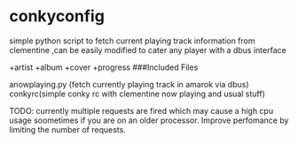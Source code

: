 conkyconfig
===========

 simple python script to fetch current playing track information from clementine ,can be easily
 modified to cater any player with a dbus interface

 +artist
 +album
 +cover
 +progress
###Included Files

anowplaying.py (fetch currently playing track in amarok via dbus)
conkyrc(simple conky rc with clementine now playing and usual stuff)

TODO:   currently multiple requests are fired which may cause a high cpu usage soometimes if you are on an older processor.
        Improve perfomance by limiting the number of requests. 

